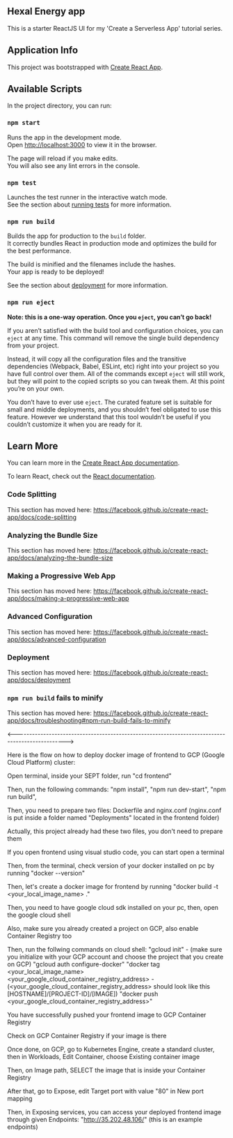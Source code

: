 ## Hexal Energy app

This is a starter ReactJS UI for my 'Create a Serverless App' tutorial series.

## Application Info

This project was bootstrapped with [Create React App](https://github.com/facebook/create-react-app).

## Available Scripts

In the project directory, you can run:

### `npm start`

Runs the app in the development mode.<br>
Open [http://localhost:3000](http://localhost:3000) to view it in the browser.

The page will reload if you make edits.<br>
You will also see any lint errors in the console.

### `npm test`

Launches the test runner in the interactive watch mode.<br>
See the section about [running tests](https://facebook.github.io/create-react-app/docs/running-tests) for more information.

### `npm run build`

Builds the app for production to the `build` folder.<br>
It correctly bundles React in production mode and optimizes the build for the best performance.

The build is minified and the filenames include the hashes.<br>
Your app is ready to be deployed!

See the section about [deployment](https://facebook.github.io/create-react-app/docs/deployment) for more information.

### `npm run eject`

**Note: this is a one-way operation. Once you `eject`, you can’t go back!**

If you aren’t satisfied with the build tool and configuration choices, you can `eject` at any time. This command will remove the single build dependency from your project.

Instead, it will copy all the configuration files and the transitive dependencies (Webpack, Babel, ESLint, etc) right into your project so you have full control over them. All of the commands except `eject` will still work, but they will point to the copied scripts so you can tweak them. At this point you’re on your own.

You don’t have to ever use `eject`. The curated feature set is suitable for small and middle deployments, and you shouldn’t feel obligated to use this feature. However we understand that this tool wouldn’t be useful if you couldn’t customize it when you are ready for it.

## Learn More

You can learn more in the [Create React App documentation](https://facebook.github.io/create-react-app/docs/getting-started).

To learn React, check out the [React documentation](https://reactjs.org/).

### Code Splitting

This section has moved here: https://facebook.github.io/create-react-app/docs/code-splitting

### Analyzing the Bundle Size

This section has moved here: https://facebook.github.io/create-react-app/docs/analyzing-the-bundle-size

### Making a Progressive Web App

This section has moved here: https://facebook.github.io/create-react-app/docs/making-a-progressive-web-app

### Advanced Configuration

This section has moved here: https://facebook.github.io/create-react-app/docs/advanced-configuration

### Deployment

This section has moved here: https://facebook.github.io/create-react-app/docs/deployment

### `npm run build` fails to minify

This section has moved here: https://facebook.github.io/create-react-app/docs/troubleshooting#npm-run-build-fails-to-minify

<------------------------------------------------------------------------------------------------>

Here is the flow on how to deploy docker image of frontend to GCP (Google Cloud Platform) cluster:

Open terminal, inside your SEPT folder, run "cd frontend"

Then, run the following commands:
"npm install",
"npm run dev-start",
"npm run build",

Then, you need to prepare two files: Dockerfile and nginx.conf (nginx.conf is put inside a folder named "Deployments" located in the frontend folder)

Actually, this project already had these two files, you don't need to prepare them

If you open frontend using visual studio code, you can start open a terminal

Then, from the terminal, check version of your docker installed on pc by running "docker --version"

Then, let's create a docker image for frontend by running "docker build -t <your_local_image_name> ."

Then, you need to have google cloud sdk installed on your pc, then, open the google cloud shell

Also, make sure you already created a project on GCP, also enable Container Registry too

Then, run the follwing commands on cloud shell:
"gcloud init" - (make sure you initialize with your GCP account and choose the project that you create on GCP)
"gcloud auth configure-docker"
"docker tag <your_local_image_name> <your_google_cloud_container_registry_address> - (<your_google_cloud_container_registry_address> should look like this [HOSTNAME]/[PROJECT-ID]/[IMAGE])
"docker push <your_google_cloud_container_registry_address>"

You have successfully pushed your frontend image to GCP Container Registry

Check on GCP Container Registry if your image is there

Once done, on GCP, go to Kubernetes Engine, create a standard cluster, then in Workloads, Edit Container, choose Existing container image

Then, on Image path, SELECT the image that is inside your Container Registry

After that, go to Expose, edit Target port with value "80" in New port mapping

Then, in Exposing services, you can access your deployed frontend image through given Endpoints: "http://35.202.48.106/" (this is an example endpoints)

